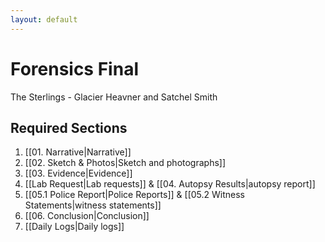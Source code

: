 ```yaml
---
layout: default
---
```


# Forensics Final

The Sterlings - Glacier Heavner and Satchel Smith

## Required Sections
1. [[01. Narrative|Narrative]]
2. [[02. Sketch & Photos|Sketch and photographs]]
3. [[03. Evidence|Evidence]]
4. [[Lab Request|Lab requests]] & [[04. Autopsy Results|autopsy report]]
5. [[05.1 Police Report|Police Reports]] & [[05.2 Witness Statements|witness statements]]
6. [[06. Conclusion|Conclusion]]
7. [[Daily Logs|Daily logs]]

